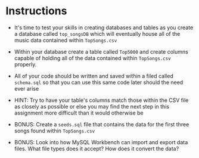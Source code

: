 # Instructions

- It's time to test your skills in creating databases and tables as you create a database called `top_songsDB` which will eventually house all of the music data contained within `TopSongs.csv`

- Within your database create a table called `Top5000` and create columns capable of holding all of the data contained within `TopSongs.csv` properly.

- All of your code should be written and saved within a filed called `schema.sql` so that you can use this same code later should the need ever arise

- HINT: Try to have your table's columns match those within the CSV file as closely as possible or else you may find the next step in this assignment more difficult than it would otherwise be

- BONUS: Create a `seeds.sql` file that contains the data for the first three songs found within `TopSongs.csv`

- BONUS: Look into how MySQL Workbench can import and export data files. What file types does it accept? How does it convert the data?
